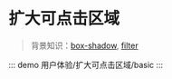 # 扩大可点击区域

> 背景知识：[box-shadow](https://developer.mozilla.org/zh-CN/docs/Web/CSS/box-shadow), [filter](https://developer.mozilla.org/zh-CN/docs/Web/CSS/filter)

::: demo
用户体验/扩大可点击区域/basic
:::

